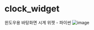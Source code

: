 # clock_widget
윈도우용 바탕화면 시계 위젯 - 파이썬
![image](https://user-images.githubusercontent.com/50985650/157434696-2a488d49-71c9-49da-b457-f345e142b777.png)
